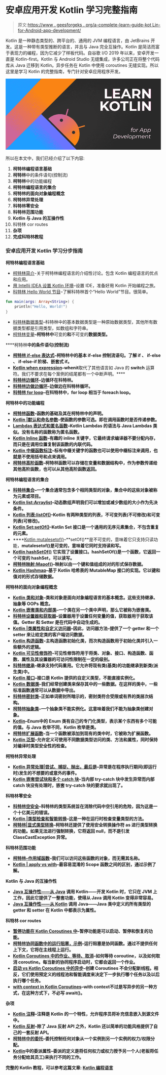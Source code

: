 # 安卓应用开发 Kotlin 学习完整指南

> 原文:[https://www . geesforgeks . org/a-complete-learn-guide-kot Lin-for-Android-app-development/](https://www.geeksforgeeks.org/a-complete-guide-to-learn-kotlin-for-android-app-development/)

Kotlin 是一种静态类型的、跨平台的、通用的 JVM 编程语言，由 JetBrains 开发。这是一种带有类型推断的语言，并且与 Java 完全互操作。Kotlin 是简洁而富于表现力的编程，因为它减少了样板代码。自谷歌 I/O 2019 年以来，安卓开发一直是 Kotlin-first。Kotlin 与 Android Studio 无缝集成，许多公司正在将整个代码库从 Java 迁移到 Kotlin。异步任务在 Kotlin 中使用 coroutines 无缝实现。所以这里是学习 Kotlin 的完整指南，专门针对安卓应用程序开发。

![Learn Kotlin For Android App Development](img/6218a15ac2de076f7517cb72e7a81cc7.png)

所以在本文中，我们已经介绍了以下内容:

1.  **柯特林编程语言基础**
2.  **柯特林**中的条件语句(控制流)
3.  **柯特林**中的功能编程
4.  **柯特林编程语言的集合**
5.  **柯特林的面向对象编程概念**
6.  **柯特林异常处理**
7.  **科特林零安全**
8.  **科特林范围功能**
9.  **Kotlin 与 Java 的互操作性**
10.  科特林 cor routes
11.  **杂项**
12.  **完成科特林教程**

### 安卓应用开发 Kotlin 学习分步指南

**柯特林编程语言基础**

*   [柯特林简介](https://www.geeksforgeeks.org/introduction-to-kotlin/)-关于柯特林编程语言的介绍性讨论。包含 Kotlin 编程语言的优点和应用。
*   [用 Intellij IDEA 设置 Kotlin 环境](https://www.geeksforgeeks.org/kotlin-environment-setup-with-intellij-idea/)–设置 IDE，准备好用 Kotlin 开始编程之旅。
*   [科特林 Hello World 节目](https://www.geeksforgeeks.org/hello-world-program-in-kotlin/)–了解科特林首个“Hello World”节目。很简单。

```kt
fun main(args: Array<String>) {
    println("Hello, World!")
}
```

*   [科特林数据类型](https://www.geeksforgeeks.org/kotlin-data-types/)–科特林中的基本数据类型是一种原始数据类型，其他所有数据类型都是引用类型，如数组和字符串。
*   [柯特林变量](https://www.geeksforgeeks.org/kotlin-variables/)**–柯特林中**可变的**和**不可变的**数据类型。**

****柯特林**中的条件语句(控制流)**

*   **[柯特林 if-else 表达式](https://www.geeksforgeeks.org/kotlin-if-else-expression/)–柯特林中的基本 if-else 控制流语句。了解 **if** 、 **if-else** 、 **if-else-if** 阶梯、**嵌套式 if。****
*   **[Kotlin when expression](https://www.geeksforgeeks.org/kotlin-when-expression/)–**when**it**取代了其他语言如 Java 的 **switch** 运算符。我们不要求在每个案例的结尾都有一个中断声明。****
*   ****[科特林边循环](https://www.geeksforgeeks.org/kotlin-while-loop/)–**边循环**在科特林。****
*   ****[科特林边做边循环](https://www.geeksforgeeks.org/kotlin-do-while-loop/)–**边做边**在科特林循环。****
*   ****[科特林 for loop](https://www.geeksforgeeks.org/kotlin-for-loop/)–在科特林中，for loop 相当于 **foreach** loop。****

******柯特林**中的功能编程****

*   ****[柯特林函数](https://www.geeksforgeeks.org/kotlin-functions/)–函数的基础及其在柯特林中的声明。****
*   ****[Kotlin |默认和命名参数](https://www.geeksforgeeks.org/kotlin-default-and-named-argument/)–使函数的参数可选。即在调用函数时是否传递参数。****
*   ****[Lambdas 表达式和匿名函数](https://www.geeksforgeeks.org/kotlin-lambdas-expressions-and-anonymous-functions/)–Kotlin Lambdas 的语法与 Java Lambdas 类似。没有名称的函数称为匿名函数。****
*   ****[Kotlin Inline 函数](https://www.geeksforgeeks.org/kotlin-inline-functions/)–有趣的 **inline** 关键字，它最终请求编译器不要分配内存，而只是在调用位置复制该函数的内联代码。****
*   ****[Kotlin 中缀函数标注](https://www.geeksforgeeks.org/kotlin-infix-function-notation/)–标有**中缀**关键字的函数也可以使用**中缀标注来调用，也就是**不使用括号和点来调用。****
*   ****[柯特林高阶函数](https://www.geeksforgeeks.org/kotlin-higher-order-functions/)–柯特林函数可以存储在变量和数据结构中，作为参数传递给其他高阶函数，也可以从其他高阶函数返回。****

******柯特林编程语言的集合******

*   ****[科特林集合](https://www.geeksforgeeks.org/kotlin-collections/)–一个集合通常包含多个相同类型的对象，集合中的这些对象被称为元素或项目。****
*   ****[Kotlin list:Arraylist](https://www.geeksforgeeks.org/kotlin-list-arraylist/)–动态数组声明我们可以增加或减少数组的大小作为先决条件。****
*   ****[Kotlin 列表:listOf()](https://www.geeksforgeeks.org/kotlin-list-listof/)–Kotlin 有两种类型的列表，不可变列表(不可修改)和可变列表(可修改)。****
*   ****[Kotlin Set:setOf()](https://www.geeksforgeeks.org/kotlin-set-setof/)–Kotlin Set 接口是一个通用的无序元素集合，不包含重复的元素。****
*   ****[Kotlin mutalesetof()](https://www.geeksforgeeks.org/kotlin-mutablesetof-method/)–**setOf()**是不可变的，意味着它只支持只读功能，**mutalesetof()**是可变的，意味着它同时支持读和写。****
*   ****[Kotlin hashSetOf()](https://www.geeksforgeeks.org/kotlin-hashsetof/) 它实现了设置接口。hashSetOf()是一个函数，它返回一个可变的 hashSet，可以读写。****
*   ****[柯特林映射:Mapof()](https://www.geeksforgeeks.org/kotlin-map-mapof/)–映射以由一个键和值组成的对的形式保存数据。****
*   ****[Kotlin Hashmap](https://www.geeksforgeeks.org/kotlin-hashmap/)–基于 Kotlin 哈希表的 MutableMap 接口的实现。它以键和值对的形式存储数据。****

******柯特林的面向对象编程概念******

*   ****[Kotlin 类和对象](https://www.geeksforgeeks.org/kotlin-class-and-objects/)–**类**和**对象**是面向对象编程语言的基本概念。这些支持继承、抽象等 OOPs 概念。****
*   ****[Kotlin 嵌套类和内部类](https://www.geeksforgeeks.org/kotlin-nested-class-and-inner-class/)–一个类在另一个类中声明，那么它被称为嵌套类。****
*   ****[科特林设置器和获取器](https://www.geeksforgeeks.org/kotlin-setters-and-getters/)–**设置器**用于设置任何变量的值，**获取器**用于获取该值。Getter 和 Setter 是在代码中自动生成的。****
*   ****[Kotlin |类属性和自定义访问器](https://www.geeksforgeeks.org/kotlin-class-properties-and-custom-accessors/)–因此，访问器方法–提供了一个 getter 和一个 setter 来让给定类的客户端访问数据。****
*   ****[Kotlin 构造函数](https://www.geeksforgeeks.org/kotlin-constructor/)–主构造函数初始化类，而次构造函数用于初始化类并引入一些额外的逻辑。****
*   ****[Kotlin 可见性修饰符](https://www.geeksforgeeks.org/kotlin-visibility-modifiers/)–可见性修饰符用于将类、对象、接口、构造函数、函数、属性及其设置器的可访问性限制在一定的级别。****
*   ****[科特林继承](https://www.geeksforgeeks.org/kotlin-inheritance/)–**继承**支持代码重用。它允许将现有类(基类)的功能继承到新类(派生类)中。****
*   ****[Kotlin 接口](https://www.geeksforgeeks.org/kotlin-interfaces/)–接口是 Kotlin 提供的自定义类型，不能直接实例化。****
*   ****[Kotlin 数据类](https://www.geeksforgeeks.org/kotlin-data-classes/)–我们经常创建类来保存其中的一些数据。在这样的类中，一些标准函数通常可以从数据中导出。****
*   ****[科特林密封类](https://www.geeksforgeeks.org/kotlin-sealed-classes/)–正如单词**密封**所暗示的，密封类符合受限或有界的类层次结构。****
*   ****[柯特林抽象类](https://www.geeksforgeeks.org/kotlin-abstract-class/)–一个**抽象**类不能实例化。这意味着我们不能为抽象类创建对象。****
*   ****[Kotlin](https://www.geeksforgeeks.org/enum-classes-in-kotlin/)–**Enum**中的 Enum 类有自己的专门化类型，表示某个东西有多个可能的值。与 Java 枚举不同，Kotlin 枚举是类。****
*   ****[柯特林扩展函数](https://www.geeksforgeeks.org/kotlin-extension-function/)–当一个函数被添加到现有的类中时，它被称为扩展函数。****
*   ****[Kotlin 泛型](https://www.geeksforgeeks.org/kotlin-generics/)–允许定义可使用不同数据类型访问的类、方法和属性，同时保持对编译时类型安全性的检查。****

******柯特林异常处理******

*   ****[Kotlin 异常处理|尝试、捕捉、抛出，最后是](https://www.geeksforgeeks.org/kotlin-exception-handling-try-catch-throw-and-finally/)–异常是在程序执行期间(即运行时)发生的不想要的或意外的事件。****
*   ****[Kotlin 嵌套尝试块和多个 catch 块](https://www.geeksforgeeks.org/kotlin-nested-try-block-and-multiple-catch-block/)–当内部 try-catch 块中发生异常而内部 catch 块没有处理时，嵌套 try-catch 块的要求就出现了。****

******科特林零安全******

*   ****[科特林空安全](https://www.geeksforgeeks.org/kotlin-null-safety/)–科特林的类型系统旨在消除代码中空引用的危险，因为这是一个十亿美元的错误。****
*   ****[Kotlin |类型检查和智能转换](https://www.geeksforgeeks.org/kotlin-type-checking-and-smart-casting/)–这是一种在运行时检查变量类型的方法。****
*   ****[柯特林|显式类型转换](https://www.geeksforgeeks.org/kotlin-explicit-type-casting/)–柯特林还提供了使用安全转换操作符 as 进行类型转换的功能。如果无法进行强制转换，它将返回 null，而不是引发 ClassCastException 异常。****

******科特林范围功能******

*   ****[柯特林–作用域函数](https://www.geeksforgeeks.org/kotlin-scope-function/)–我们可以访问这些函数的对象，而无需其名称。****
*   ****[Kotlin | apply vs with](https://www.geeksforgeeks.org/kotlin-apply-vs-with/)–最容易混淆的 Scope 函数之间的区别，通过示例了解。****

******Kotlin 与 Java 的互操作性******

*   ****[Java 互操作性——从 Java](https://www.geeksforgeeks.org/java-interoperability-calling-kotlin-from-java/) 调用 Kotlin——开发 Kotlin 时，它只在 JVM 上工作，因此它提供了一整套功能，使得从 Java 调用 Kotlin 变得非常容易。****
*   ****[Java 互操作性——从 Kotlin](https://www.geeksforgeeks.org/java-interoperability-calling-java-from-kotlin/) 调用 Java——Java 类中定义的所有类型的 getter 和 setter 在 Kotlin 中都表示为属性。****

****科特林 cor routes****

*   ****[暂停功能在 Kotlin Coroutines 中](https://www.geeksforgeeks.org/suspend-function-in-kotlin-coroutines/)–暂停功能是可以启动、暂停和恢复的功能。****
*   ****[柯特林协同函数中的运行阻塞，示例](https://www.geeksforgeeks.org/runblocking-in-kotlin-coroutines-with-example/)–运行阻塞是协同函数。通过不提供任何上下文，它将在主线程上运行。****
*   ****[Kotlin Coroutines 中的作业、等待、取消](https://www.geeksforgeeks.org/jobs-waiting-cancellation-in-kotlin-coroutines/)–如何等待 coroutine，以及如何取消 coroutine。每当新的协同程序启动时，它都会返回一个作业。****
*   ****[启动 vs Kotlin Coroutines 中的异步](https://www.geeksforgeeks.org/launch-vs-async-in-kotlin-coroutines/)–创建 Coroutines 不会分配新线程。相反，它们使用预定义的线程池和智能调度来决定下一步执行哪个任务以及以后执行哪个任务。****
*   ****[with context in Kotlin Coroutines](https://www.geeksforgeeks.org/withcontext-in-kotlin-coroutines/)–**with context**不过是写异步的另一种方式，在这种方式下，不必写 await()。****

******杂项******

*   ****[Kotlin 注释](https://www.geeksforgeeks.org/kotlin-annotations/)–注释是 Kotlin 的一个特性，允许程序员将补充信息嵌入到源文件中。****
*   ****[Kotlin 反射](https://www.geeksforgeeks.org/kotlin-reflection/)–除了 Java 反射 API 之外，Kotlin 还以简单的功能风格提供了自己的一套反射 API。****
*   ****[柯特林中的委托](https://www.geeksforgeeks.org/delegation-in-kotlin/)–委托控制任何对象从一个实例到另一个实例的权力/权限分配。****
*   ****[Kotlin](https://www.geeksforgeeks.org/delegated-properties-in-kotlin/)中的委派属性–委派的定义是将任何权力或权力授予另一个人(老板将任务分配给其员工)来执行不同的工作。****

****完整的 Kotlin 教程，可以参考这篇文章: [**Kotlin 编程语言**](https://www.geeksforgeeks.org/kotlin-programming-language/)****